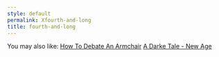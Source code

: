 ```yaml
---
style: default
permalink: Xfourth-and-long
title: fourth-and-long
---
```

You may also like:
[How To Debate An Armchair](http://scp-wiki.net/how-to-debate-an-armchair)
[A Darke Tale - New Age](http://scp-wiki.net/a-darke-tale-new-age)